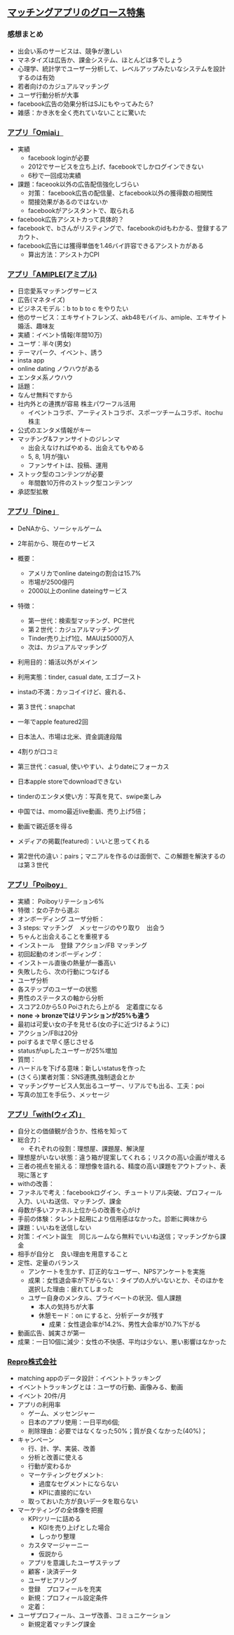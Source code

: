 ## [マッチングアプリのグロース特集](https://repro.connpass.com/event/62019)

### 感想まとめ

- 出会い系のサービスは、競争が激しい
- マネタイズは広告か、課金システム、ほとんどは多でしょう
- 心理学、統計学でユーザー分析して、レベルアップみたいなシステムを設計するのは有効
- 若者向けのカジュアルマッチング
- ユーザ行動分析が大事
- facebook広告の効果分析はSJにもやってみたら?
- 雑感：かき氷を全く売れていないことに驚いた
### [アプリ「Omiai」](http://fb.omiai-jp.com/)
- 実績
  - facebook loginが必要
  - 2012でサービスを立ち上げ、facebookでしかログインできない
  - 6秒で一回成功実績
- 課題：faceook以外の広告配信強化しづらい
  - 対策： facebook広告の配信量、とfacebook以外の獲得数の相関性
  - 間接効果があるのではないか
  - facebookがアシスタントで、取られる
- facebook広告アシストカって具体的？
- facebookで、bさんがリスティングで、facebookのidもわかる、登録するアカウト、
- facebook広告には獲得単価を1.46バイ許容できるアシストカがある
  - 算出方法：アシスト力CPI

### [アプリ「AMIPLE(アミプル)](https://www.amiple.com)

- 日恋愛系マッチングサービス
 - 広告(マネタイズ)
 - ビジネスモデル：b to b to c をやりたい
- 他のサービス：エキサイトフレンズ、akb48モバイル、amiple、エキサイト婚活、趣味友
- 実績：イベント情報(年間10万)
- ユーザ：半々(男女)
- テーマパーク、イベント、誘う
 - insta app
 - online dating ノウハウがある
 - エンタメ系ノウハウ
  - 話題：
   - なんせ無料ですから
   - 社内外との連携が容易 株主パワーフル活用
     - イベントコラボ、アーティストコラボ、スポーツチームコラボ、itochu株主
   - 公式のエンタメ情報がキー
   - マッチング&ファンサイトのジレンマ
     - 出会えなければやめる、出会えてもやめる
     - 5, 8, 1月が強い
     - ファンサイトは、投稿、運用
   - ストック型のコンテンツが必要
     - 年間数10万件のストック型コンテンツ
   - 承認型拡散

### [アプリ「Dine」](http://dinewith.co/)

- DeNAから、ソーシャルゲーム
 - 2年前から、現在のサービス

- 概要：
  - アメリカでonline dateingの割合は15.7%
  - 市場が2500億円
  - 2000以上のonline dateingサービス
- 特徴：
  - 第一世代：検索型マッチング、PC世代
  - 第２世代：カジュアルマッチング
  - Tinder売り上げ1位、MAUは5000万人
  - 次は、カジュアルマッチング
- 利用目的：婚活以外がメイン
- 利用実態：tinder, casual date, エゴブースト
 - instaの不満：カッコイイけど、疲れる、
- 第３世代：snapchat
 - 一年でapple featured2回
- 日本法人、市場は北米、資金調達段階
- 4割りが口コミ
 - 第三世代：casual, 使いやすい、よりdateにフォーカス
 - 日本apple storeでdownloadできない
 - tinderのエンタメ使い方：写真を見て、swipe楽しみ
- 中国では、momo最近live動画、売り上げ5倍；
 - 動画で親近感を得る
 - メディアの掲載(featured)：いいと思ってくれる
 - 第2世代の違い：pairs；マニアルを作るのは面倒で、この解題を解決するのは第３世代

### [アプリ「Poiboy」](https://poiboy.jp/)

- 実績： Poiboyリテーション6%
- 特徴：女の子から選ぶ
- オンボーディング ユーザ分析：
 - 3 steps: マッチング　メッセージのやり取り　出会う
 - ちゃんと出会えることを重視する
 - インストール　登録 アクション/FB マッチング
 - 初回起動のオンボーディング：
  - インストール直後の熱量が一番高い
  - 失敗したら、次の行動につなげる
- ユーザ分析
 - 各ステップのユーザーの状態
  - 男性のステータスの軸から分析
   - スコア2.0から5.0 Poiされたら上がる　定着度になる
   - **none → bronzeではリテンションが25%も違う**
  - 最初は可愛い女の子を見せる(女の子に近づけるように)
  - アクション/FBは20分
  - poiするまで早く感じさせる
  - statusがupしたユーザーが25%増加
- 質問：
 - ハードルを下げる意味：新しいstatusを作った
 - (さくら)業者対策：SNS連携,強制退会とか
 - マッチングサービス人気出るユーザー、リアルでも出る、工夫：poi
 - 写真の加工を手伝う、メッセージ

### [アプリ「with(ウィズ)」](https://with.is/welcome)

- 自分との価値観が合うか、性格を知って
- 総合力：
  - それぞれの役割：理想屋、課題屋、解決屋
 - 理想屋がいない状態：違う箱が提案してくれる；リスクの高い企画が増える
 - 三者の視点を揃える：理想像を語れる、精度の高い課題をアウトプット、表現に落とす
- withの改善：
 - ファネルで考え：facebookログイン、チュートリアル突破、プロフィール入力、いいね送信、マッチング、課金
 - 母数が多いファネル上位からの改善を心がけ
- 手前の体験：タレント起用により信用感はなかった。診断に興味から
 - 課題：いいねを送信しない
  - 対策：イベント誕生　同じルームなら無料でいいね送信；マッチングから課金
  - 相手が自分と　良い理由を用意すること
  - 定性、定量のバランス
    - アンケートを生かす、訂正的なユーザー、NPSアンケートを実施
    - 成果：女性退会率が下がらない：タイプの人がいないとか、そのほかを選択した理由：疲れてしまった
    - ユザー自身のメンタル、プライベートの状況、個人課題
      - 本人の気持ちが大事
      - 休憩モード：on にすると、分析データが残す
        - 成果：女性退会率が14.2%、男性大会率が10.7%下がる
  - 動画広告、誠実さが第一
- 成果：一日10個に減少：女性の不快感、平均は少ない、悪い影響はなかった

### [Repro株式会社](https://repro.io/jp/)

- matching appのデータ設計：イベントトラッキング
- イベントトラッキングとは：ユーザの行動、画像みる、動画
- イベント 20件/月
- アプリの利用率
  - ゲーム、メッセンジャー
  - 日本のアプリ使用：一日平均6個;
  - 削除理由：必要ではなくなった50%；質が良くなかった(40%)；
- キャンペーン
  - 行、計、学、実装、改善
  - 分析と改善に使える
  - 行動が変わるか
  - マーケティングセグメント:
    - 過度なセグメントにならない
    - KPIに直接的にない
  - 取っておいた方が良いデータを取らない
- マーケティングの全体像を把握
  - KPIツリーに詰める
    - KGIを売り上げとした場合
    - しっかり整理
  - カスタマージャーニー
    - 仮説から
  - アプリを意識したユーザステップ
  - 顧客・決済データ
  - ユーザヒアリング
  - 登録　プロフィールを充実
  - 新規：プロフィール設定条件
  - 定着：
 - ユーザプロフィール、ユーザ改善、コミュニケーション
     - 新規定着マッチング課金
